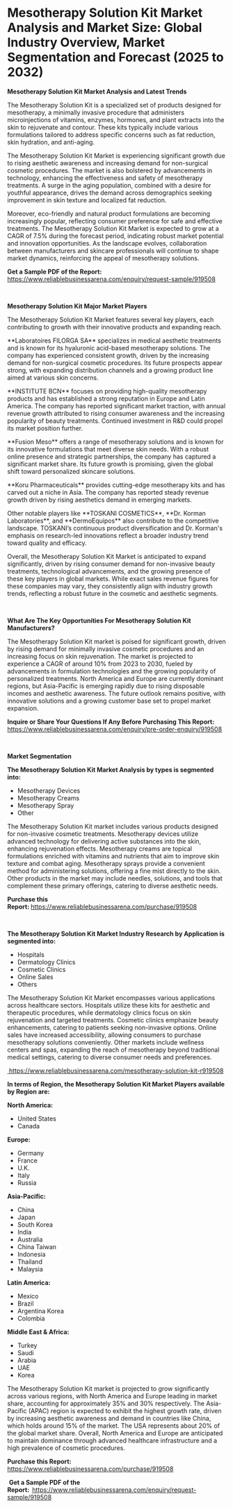 <p><h1>Mesotherapy Solution Kit Market Analysis and Market Size: Global Industry Overview, Market Segmentation and Forecast (2025 to 2032)</h1></p><p><strong>Mesotherapy Solution Kit Market Analysis and Latest Trends</strong></p>
<p><p>The Mesotherapy Solution Kit is a specialized set of products designed for mesotherapy, a minimally invasive procedure that administers microinjections of vitamins, enzymes, hormones, and plant extracts into the skin to rejuvenate and contour. These kits typically include various formulations tailored to address specific concerns such as fat reduction, skin hydration, and anti-aging.</p><p>The Mesotherapy Solution Kit Market is experiencing significant growth due to rising aesthetic awareness and increasing demand for non-surgical cosmetic procedures. The market is also bolstered by advancements in technology, enhancing the effectiveness and safety of mesotherapy treatments. A surge in the aging population, combined with a desire for youthful appearance, drives the demand across demographics seeking improvement in skin texture and localized fat reduction.</p><p>Moreover, eco-friendly and natural product formulations are becoming increasingly popular, reflecting consumer preference for safe and effective treatments. The Mesotherapy Solution Kit Market is expected to grow at a CAGR of 7.5% during the forecast period, indicating robust market potential and innovation opportunities. As the landscape evolves, collaboration between manufacturers and skincare professionals will continue to shape market dynamics, reinforcing the appeal of mesotherapy solutions.</p></p>
<p><strong>Get a Sample PDF of the Report:&nbsp;</strong> <a href="https://www.reliablebusinessarena.com/enquiry/request-sample/919508?utm_campaign=2564&utm_medium=2&utm_source=Github&utm_content=ia&utm_term=18042025&utm_id=mesotherapy-solution-kit">https://www.reliablebusinessarena.com/enquiry/request-sample/919508</a></p>
<p>&nbsp;</p>
<p><strong>Mesotherapy Solution Kit Major Market Players</strong></p>
<p><p>The Mesotherapy Solution Kit Market features several key players, each contributing to growth with their innovative products and expanding reach. </p><p>**Laboratoires FILORGA SA** specializes in medical aesthetic treatments and is known for its hyaluronic acid-based mesotherapy solutions. The company has experienced consistent growth, driven by the increasing demand for non-surgical cosmetic procedures. Its future prospects appear strong, with expanding distribution channels and a growing product line aimed at various skin concerns.</p><p>**INSTITUTE BCN** focuses on providing high-quality mesotherapy products and has established a strong reputation in Europe and Latin America. The company has reported significant market traction, with annual revenue growth attributed to rising consumer awareness and the increasing popularity of beauty treatments. Continued investment in R&D could propel its market position further.</p><p>**Fusion Meso** offers a range of mesotherapy solutions and is known for its innovative formulations that meet diverse skin needs. With a robust online presence and strategic partnerships, the company has captured a significant market share. Its future growth is promising, given the global shift toward personalized skincare solutions.</p><p>**Koru Pharmaceuticals** provides cutting-edge mesotherapy kits and has carved out a niche in Asia. The company has reported steady revenue growth driven by rising aesthetics demand in emerging markets.</p><p>Other notable players like **TOSKANI COSMETICS**, **Dr. Korman Laboratories**, and **DermoEquipos** also contribute to the competitive landscape. TOSKANI’s continuous product diversification and Dr. Korman's emphasis on research-led innovations reflect a broader industry trend toward quality and efficacy.</p><p>Overall, the Mesotherapy Solution Kit Market is anticipated to expand significantly, driven by rising consumer demand for non-invasive beauty treatments, technological advancements, and the growing presence of these key players in global markets. While exact sales revenue figures for these companies may vary, they consistently align with industry growth trends, reflecting a robust future in the cosmetic and aesthetic segments.</p></p>
<p>&nbsp;</p>
<p><strong>What Are The Key Opportunities For Mesotherapy Solution Kit Manufacturers?</strong></p>
<p><p>The Mesotherapy Solution Kit market is poised for significant growth, driven by rising demand for minimally invasive cosmetic procedures and an increasing focus on skin rejuvenation. The market is projected to experience a CAGR of around 10% from 2023 to 2030, fueled by advancements in formulation technologies and the growing popularity of personalized treatments. North America and Europe are currently dominant regions, but Asia-Pacific is emerging rapidly due to rising disposable incomes and aesthetic awareness. The future outlook remains positive, with innovative solutions and a growing customer base set to propel market expansion.</p></p>
<p><strong>Inquire or Share Your Questions If Any Before Purchasing This Report:</strong> <a href="https://www.reliablebusinessarena.com/enquiry/pre-order-enquiry/919508?utm_campaign=2564&utm_medium=2&utm_source=Github&utm_content=ia&utm_term=18042025&utm_id=mesotherapy-solution-kit">https://www.reliablebusinessarena.com/enquiry/pre-order-enquiry/919508</a></p>
<p>&nbsp;</p>
<p><strong>Market Segmentation</strong></p>
<p><strong>The Mesotherapy Solution Kit Market Analysis by types is segmented into:</strong></p>
<p><ul><li>Mesotherapy Devices</li><li>Mesotherapy Creams</li><li>Mesotherapy Spray</li><li>Other</li></ul></p>
<p><p>The Mesotherapy Solution Kit market includes various products designed for non-invasive cosmetic treatments. Mesotherapy devices utilize advanced technology for delivering active substances into the skin, enhancing rejuvenation effects. Mesotherapy creams are topical formulations enriched with vitamins and nutrients that aim to improve skin texture and combat aging. Mesotherapy sprays provide a convenient method for administering solutions, offering a fine mist directly to the skin. Other products in the market may include needles, solutions, and tools that complement these primary offerings, catering to diverse aesthetic needs.</p></p>
<p><strong>Purchase this Report:&nbsp;</strong><a href="https://www.reliablebusinessarena.com/purchase/919508?utm_campaign=2564&utm_medium=2&utm_source=Github&utm_content=ia&utm_term=18042025&utm_id=mesotherapy-solution-kit">https://www.reliablebusinessarena.com/purchase/919508</a></p>
<p>&nbsp;</p>
<p><strong>The Mesotherapy Solution Kit Market Industry Research by Application is segmented into:</strong></p>
<p><ul><li>Hospitals</li><li>Dermatology Clinics</li><li>Cosmetic Clinics</li><li>Online Sales</li><li>Others</li></ul></p>
<p><p>The Mesotherapy Solution Kit Market encompasses various applications across healthcare sectors. Hospitals utilize these kits for aesthetic and therapeutic procedures, while dermatology clinics focus on skin rejuvenation and targeted treatments. Cosmetic clinics emphasize beauty enhancements, catering to patients seeking non-invasive options. Online sales have increased accessibility, allowing consumers to purchase mesotherapy solutions conveniently. Other markets include wellness centers and spas, expanding the reach of mesotherapy beyond traditional medical settings, catering to diverse consumer needs and preferences.</p></p>
<p><a href="https://www.reliablebusinessarena.com/mesotherapy-solution-kit-r919508?utm_campaign=2564&utm_medium=2&utm_source=Github&utm_content=ia&utm_term=18042025&utm_id=mesotherapy-solution-kit">&nbsp;https://www.reliablebusinessarena.com/mesotherapy-solution-kit-r919508</a></p>
<p><strong>In terms of Region, the Mesotherapy Solution Kit Market Players available by Region are:</strong></p>
<p>
    <p> <strong> North America: </strong>
        <ul>
            <li>United States</li>
            <li>Canada</li>
        </ul>
        </p> 
    <p> <strong> Europe: </strong>
        <ul>
            <li>Germany</li>
            <li>France</li>
            <li>U.K.</li>
            <li>Italy</li>
            <li>Russia</li>
        </ul>
        </p> 
    <p> <strong> Asia-Pacific: </strong>
        <ul>
            <li>China</li>
            <li>Japan</li>
            <li>South Korea</li>
            <li>India</li>
            <li>Australia</li>
            <li>China Taiwan</li>
            <li>Indonesia</li>
            <li>Thailand</li>
            <li>Malaysia</li>
        </ul>
        </p> 
    <p> <strong> Latin America: </strong>
        <ul>
            <li>Mexico</li>
            <li>Brazil</li>
            <li>Argentina Korea</li>
            <li>Colombia</li>
        </ul>
        </p> 
    <p> <strong> Middle East & Africa: </strong>
        <ul>
            <li>Turkey</li>
            <li>Saudi</li>
            <li>Arabia</li>
            <li>UAE</li>
            <li>Korea</li>
        </ul>
    </p>
    </p>
<p><p>The Mesotherapy Solution Kit market is projected to grow significantly across various regions, with North America and Europe leading in market share, accounting for approximately 35% and 30% respectively. The Asia-Pacific (APAC) region is expected to exhibit the highest growth rate, driven by increasing aesthetic awareness and demand in countries like China, which holds around 15% of the market. The USA represents about 20% of the global market share. Overall, North America and Europe are anticipated to maintain dominance through advanced healthcare infrastructure and a high prevalence of cosmetic procedures.</p></p>
<p><strong>Purchase this Report: </strong><a href="https://www.reliablebusinessarena.com/purchase/919508?utm_campaign=2564&utm_medium=2&utm_source=Github&utm_content=ia&utm_term=18042025&utm_id=mesotherapy-solution-kit">https://www.reliablebusinessarena.com/purchase/919508</a></p>
<p>&nbsp;<strong>Get a Sample PDF of the Report:&nbsp;&nbsp;</strong><a href="https://www.reliablebusinessarena.com/enquiry/request-sample/919508?utm_campaign=2564&utm_medium=2&utm_source=Github&utm_content=ia&utm_term=18042025&utm_id=mesotherapy-solution-kit">https://www.reliablebusinessarena.com/enquiry/request-sample/919508</a></p>
<p><strong></strong></p>
<p><p></p><p></p><p></p></p>